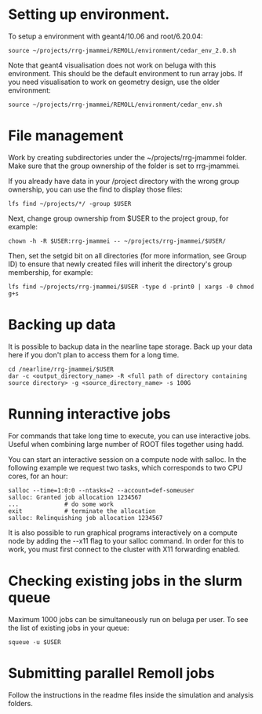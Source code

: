 # Setting up environment.

To setup a environment with geant4/10.06 and root/6.20.04:
	
	source ~/projects/rrg-jmammei/REMOLL/environment/cedar_env_2.0.sh

Note that geant4 visualisation does not work on beluga with this environment. This should be the default environment to run array jobs. If you need visualisation to work on geometry design, use the older environment:

	source ~/projects/rrg-jmammei/REMOLL/environment/cedar_env.sh

# File management

Work by creating subdirectories under the ~/projects/rrg-jmammei folder. Make sure that the group ownership of the folder is set to rrg-jmammei. 

If you already have data in your /project directory with the wrong group ownership, you can use the find to display those files:

	lfs find ~/projects/*/ -group $USER

Next, change group ownership from $USER to the project group, for example:

	chown -h -R $USER:rrg-jmammei -- ~/projects/rrg-jmammei/$USER/

Then, set the setgid bit on all directories (for more information, see Group ID) to ensure that newly created files will inherit the directory's group membership, for example:

	lfs find ~/projects/rrg-jmammei/$USER -type d -print0 | xargs -0 chmod g+s

# Backing up data

It is possible to backup data in the nearline tape storage. Back up your data here if you don't plan to access them for a long time.

	cd /nearline/rrg-jmammei/$USER 
	dar -c <output_directory_name> -R <full path of directory containing source directory> -g <source_directory_name> -s 100G 

# Running interactive jobs

For commands that take long time to execute,  you can use interactive jobs. Useful when combining large number of ROOT files together using hadd. 

You can start an interactive session on a compute node with salloc. In the following example we request two tasks, which corresponds to two CPU cores, for an hour:

	salloc --time=1:0:0 --ntasks=2 --account=def-someuser
	salloc: Granted job allocation 1234567
	...             # do some work
	exit            # terminate the allocation
	salloc: Relinquishing job allocation 1234567

It is also possible to run graphical programs interactively on a compute node by adding the --x11 flag to your salloc command. In order for this to work, you must first connect to the cluster with X11 forwarding enabled.

# Checking existing jobs in the slurm queue

Maximum 1000 jobs can be simultaneously run on beluga per user. To see the list of existing jobs in your queue:

	squeue -u $USER

# Submitting parallel Remoll jobs

Follow the instructions in the readme files inside the simulation and analysis folders. 



